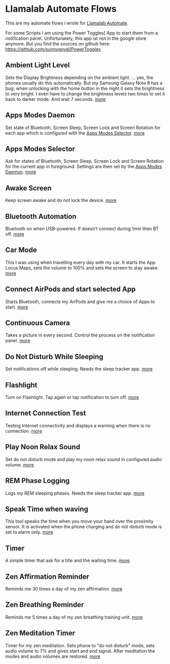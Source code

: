 # Llamalab Automate Flows
This are my automate flows i wrote for [Llamalab Automate](https://llamalab.com/automate/). 

For some Scripts I am using the Power Toggles] App to start them from a notification panel. Unfortunately, this app ist not in the google store anymore. But you find the sources on github here: https://github.com/sunnygoyal/PowerToggles

## Ambient Light Level
Sets the Display Brightness depending on the ambient light. ... yes, the phones usually do this automatically. But my Samsung Galaxy Note 8 has a bug: when unlocking with the home button in the night it sets the brightness to very bright. I even have to change the brightness levels two times to set it back to darker mode. And wait 7 seconds. [more](ambient_light_level.md)

## Apps Modes Daemon
Set state of Bluetooth, Screen Sleep, Screen Lock and Screen Rotation for each app which is configured with the [Apps Modes Selector](apps_modes_selector.md).
[more](apps_modes_daemon.md)

## Apps Modes Selector
Ask for states of Bluetooth, Screen Sleep, Screen Lock and Screen Rotation for the current app in foreground. Settings are then set by the [Apps Modes Daemon](apps_modes_daemon.md).
[more](apps_modes_selector.md)

## Awake Screen
Keep screen awake and do not lock the device. [more](awake_screen.md)

## Bluetooth Automation
Bluetooth on when USB-powered. If doesn't connect during 1min then BT off. [more](bluetooth_automation.md)

## Car Mode
This I was using when travelling every day with my car. It starts the App Locus Maps, sets the volume to 100% and sets the screen to stay awake. [more](car_mode.md)

## Connect AirPods and start selected App
Starts Bluetooth, connects my AirPods and give me a choice of Apps to start. [more](connect_airpods_and_start_app.md)

## Continuous Camera
Takes a picture in every second. Control the process on the notification panel. [more](continuous_camera.md)

## Do Not Disturb While Sleeping
Set notifications off while sleeping. Needs the sleep tracker app. [more](do_not_disturb_while_sleeping.md)

## Flashlight
Turn on Flashlight. Tap again or tap notification to turn off. [more](flashlight.md)

## Internet Connection Test
Testing Internet connectivity and displays a warning when there is no connection. [more](internet_connection_test.md)

## Play Noon Relax Sound
Set do not disturb mode and play my noon relax sound in configured audio volume. [more](play_noon_relax_sound.md)

## REM Phase Logging
Logs my REM sleeping phases. Needs the sleep tracker app. [more](REM_phase_logging.md)

## Speak Time when waving
This tool speaks the time when you move your hand over the proximity sensor. It is activated when the phone charging and do not disturb mode is set to alarm only. [more](time_speaker_when_waving.md)

## Timer
A simple timer that ask for a title and the waiting time. [more](timer.md)

## Zen Affirmation Reminder
Reminds me 30 times a day of my zen affirmation. [more](zen_affirmation_reminder.md)

## Zen Breathing Reminder
Reminds me 5 times a day of my zen breathing training unit. [more](zen_breathing_reminder.md)

## Zen Meditation Timer
Timer for my zen meditation. Sets phone to "do not disturb" mode, sets audio volume to 7% and gives start and end signal. After meditation the modes and audio volumes are restored. [more](zen_meditation_timer.md)


